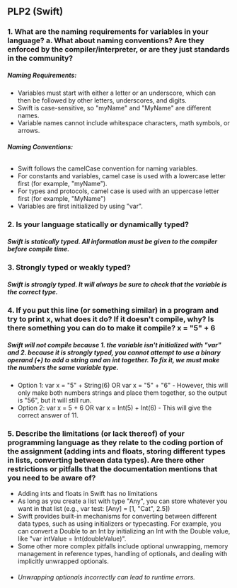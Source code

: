 ## PLP2 (Swift)

### 1. What are the naming requirements for variables in your language? a. What about naming conventions? Are they enforced by the compiler/interpreter, or are they just standards in the community?

##### Naming Requirements:
* Variables must start with either a letter or an underscore, which can then be followed by other letters, underscores, and digits. 
* Swift is case-sensitive, so "myName" and "MyName" are different names. 
* Variable names cannot include whitespace characters, math symbols, or arrows.

###### **Naming Conventions:** 
* Swift follows the camelCase convention for naming variables. 
* For constants and variables, camel case is used with a lowercase letter first (for example, "myName").
* For types and protocols, camel case is used with an uppercase letter first (for example, "MyName")
* Variables are first initialized by using "var".

### 2. Is your language statically or dynamically typed? 
##### Swift is statically typed. All information must be given to the compiler before compile time.

### 3. Strongly typed or weakly typed? 
##### Swift is strongly typed. It will always be sure to check that the variable is the correct type.

### 4. If you put this line (or something similar) in a program and try to print x, what does it do? If it doesn't compile, why? Is there something you can do to make it compile? x = "5" + 6 
##### Swift will not compile because 1. the variable isn't initialized with "var" and 2. because it is strongly typed, you cannot attempt to use a binary operand (+) to add a string and an int together. To fix it, we must make the numbers the same variable type. 
* Option 1: var x = "5" + String(6) OR var x = "5" + "6" - However, this will only make both numbers strings and place them together, so the output is "56", but it will still run.
* Option 2: var x = 5 + 6 OR var x = Int(5) + Int(6) - This will give the correct answer of 11.

### 5. Describe the limitations (or lack thereof) of your programming language as they relate to the coding portion of the assignment (adding ints and floats, storing different types in lists, converting between data types). Are there other restrictions or pitfalls that the documentation mentions that you need to be aware of? 
* Adding ints and floats in Swift has no limitations
* As long as you create a list with type "Any", you can store whatever you want in that list (e.g., var test: [Any] = [1, "Cat", 2.5])
* Swift provides built-in mechanisms for converting between different data types, such as using initializers or typecasting. For example, you can convert a Double to an Int by initializing an Int with the Double value, like "var intValue = Int(doubleValue)".
* Some other more complex pitfalls include optional unwrapping, memory management in reference types, handling of optionals, and dealing with implicitly unwrapped optionals.
* ###### Unwrapping optionals incorrectly can lead to runtime errors.
